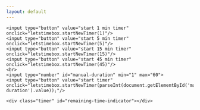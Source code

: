 ```yaml
---
layout: default
---
```


<div class="centered">
	<p id="qrlink">
	</p>

	<input type="button" value="start 1 min timer" onclick="letstimebox.startNewTimer(1)"/>
	<input type="button" value="start 5 min timer" onclick="letstimebox.startNewTimer(5)"/>
	<input type="button" value="start 15 min timer" onclick="letstimebox.startNewTimer(15)"/>
	<input type="button" value="start 45 min timer" onclick="letstimebox.startNewTimer(45)"/>
	<br>
	<input type="number" id="manual-duration" min="1" max="60">
	<input type="button" value="start timer" onclick="letstimebox.startNewTimer(parseInt(document.getElementById('manual-duration').value));"/>

	<div class="timer" id="remaining-time-indicator"></div>
</div>
<script>

  // Enable pusher logging - don't include this in production
  //Pusher.logToConsole = true;

  (function() {
    function makeid(length) {
       var result           = '';
       var characters       = 'abcdefghijklmnopqrstuvwxyz0123456789';
       var charactersLength = characters.length;
       for ( var i = 0; i < length; i++ ) {
          result += characters.charAt(Math.floor(Math.random() * charactersLength));
       }
       return result;
    }

	var timer; 
    window.letstimebox = {
      pusher: new Pusher('ef8c49c842e4f97adbd5', {
        cluster: 'eu'
      }),
      createChannel: function() {
        letstimebox.channelId = makeid(8);
		const qrserver = 'https://api.qrserver.com/v1/create-qr-code/?size=150x150&format=svg&data=';
		const watchURI = window.location.origin + "/watch/" + letstimebox.channelId;
	 	const qrcode = qrserver + encodeURI(watchURI + letstimebox.channelId);

		document.getElementById("qrlink").innerHTML = 'Watch this timer on <a target="_blank" href="' + watchURI + '">' + watchURI + '</a>. <br><br><img src="' + qrcode + '">';

        letstimebox.channel = letstimebox.pusher.subscribe(letstimebox.channelId);
        letstimebox.channel.bind('start-timer', letstimebox.timerStarted);

        window.location = "#" + letstimebox.channelId;
      },
      startNewTimer: function(duration) {
        var xhr = new XMLHttpRequest();
        xhr.open("POST", "https://api.letstimebox.com/timer", true);

        //Send the proper header information along with the request
        xhr.setRequestHeader("Content-type", "application/json");

        xhr.send(JSON.stringify({
          "channel": letstimebox.channelId,
          "duration": duration
        }));
      },
      timerStarted: function(data) {
		if (timer && timer.stop) {
			timer.stop();
		}
		timer = startTimer(document.getElementById("remaining-time-indicator"), parseInt(data.duration));
      }
    };
  })();

  window.onload = function(e) {letstimebox.createChannel();};
</script>
